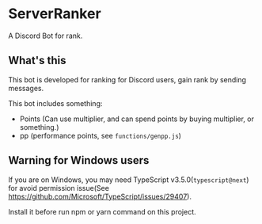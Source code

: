 # ServerRanker

A Discord Bot for rank.

## What's this

This bot is developed for ranking for Discord users, gain rank by sending messages.

This bot includes something:

- Points (Can use multiplier, and can spend points by buying multiplier, or something.)
- pp (performance points, see `functions/genpp.js`)

## Warning for Windows users

If you are on Windows, you may need TypeScript v3.5.0(`typescript@next`) for avoid permission issue(See <https://github.com/Microsoft/TypeScript/issues/29407>).

Install it before run npm or yarn command on this project.
